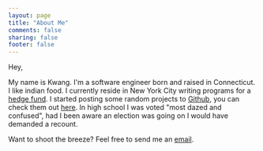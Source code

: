 ```yaml
---
layout: page
title: "About Me"
comments: false
sharing: false
footer: false
---
```


Hey,

My name is Kwang.  I'm a software engineer born and raised in Connecticut.  I like indian food.  I currently reside in New York City writing programs for a [hedge fund](https://www.gweiss.com/default.aspx).  I started posting some random projects to [Github](https://github.com/), you can check them out [here](https://github.com/kwangbkim).  In high school I was voted "most dazed and confused", had I been aware an election was going on I would have demanded a recount.

Want to shoot the breeze?  Feel free to send me an [email](mailto:me@kwangbkim.com).